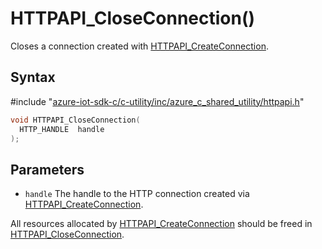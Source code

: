 # HTTPAPI_CloseConnection()

Closes a connection created with [HTTPAPI_CreateConnection](../iot-c-ref-httpapi-h/httpapi-createconnection.md).

## Syntax

\#include "[azure-iot-sdk-c/c-utility/inc/azure_c_shared_utility/httpapi.h](../iot-c-ref-httpapi-h.md)"  
```C
void HTTPAPI_CloseConnection(
  HTTP_HANDLE  handle
);
```

## Parameters
* `handle` The handle to the HTTP connection created via [HTTPAPI_CreateConnection](../iot-c-ref-httpapi-h/httpapi-createconnection.md).

All resources allocated by [HTTPAPI_CreateConnection](../iot-c-ref-httpapi-h/httpapi-createconnection.md) should be freed in [HTTPAPI_CloseConnection](../iot-c-ref-httpapi-h/httpapi-closeconnection.md).

